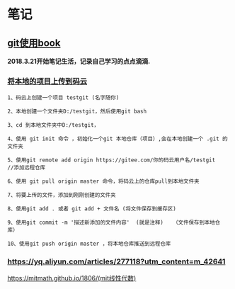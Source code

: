 # 笔记

## [git使用book](https://git-scm.com/book/zh/v2)  


> 

**2018.3.21开始笔记生活，记录自己学习的点点滴滴.**

### [将本地的项目上传到码云](http://www.cnblogs.com/guaguaerhao/p/7865034.html)

    1、码云上创建一个项目 testgit (名字随你)

    2、本地创建一个文件夹D:/testgit，然后使用git bash    

    3、cd 到本地文件夹中D:/testgit，

    4、使用 git init 命令 ，初始化一个git 本地仓库（项目）,会在本地创建一个 .git 的文件夹

    5、使用git remote add origin https://gitee.com/你的码云用户名/testgit      //添加远程仓库

    6、使用 git pull origin master 命令，将码云上的仓库pull到本地文件夹

    7、将要上传的文件，添加到刚刚创建的文件夹

    8、使用git add . 或者 git add + 文件名 (将文件保存到缓存区)

    9、使用git commit -m '描述新添加的文件内容'  (就是注释)   （文件保存到本地仓库）

    10、使用git push origin master ，将本地仓库推送到远程仓库

### https://yq.aliyun.com/articles/277118?utm_content=m_42641
https://mitmath.github.io/1806/(mit线性代数)

